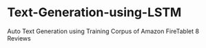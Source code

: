 # Text-Generation-using-LSTM
Auto Text Generation using Training Corpus of Amazon FireTablet 8 Reviews

